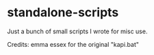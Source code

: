 # standalone-scripts

Just a bunch of small scripts I wrote for misc use.

Credits:
emma essex for the original "kapi.bat"